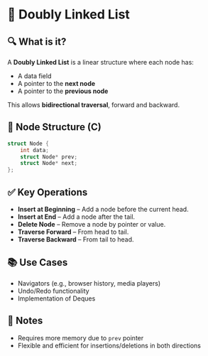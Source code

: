 # 🔁 Doubly Linked List

## 🔍 What is it?
A **Doubly Linked List** is a linear structure where each node has:
- A data field
- A pointer to the **next node**
- A pointer to the **previous node**

This allows **bidirectional traversal**, forward and backward.

## 🧱 Node Structure (C)
```c
struct Node {
    int data;
    struct Node* prev;
    struct Node* next;
};
```

## ✅ Key Operations
- **Insert at Beginning** – Add a node before the current head.
- **Insert at End** – Add a node after the tail.
- **Delete Node** – Remove a node by pointer or value.
- **Traverse Forward** – From head to tail.
- **Traverse Backward** – From tail to head.

## 📚 Use Cases
- Navigators (e.g., browser history, media players)
- Undo/Redo functionality
- Implementation of Deques

## 📝 Notes
- Requires more memory due to `prev` pointer
- Flexible and efficient for insertions/deletions in both directions